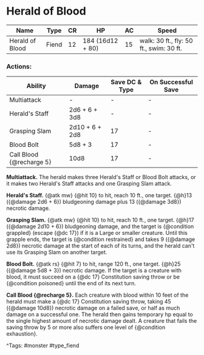 # Herald of Blood

| Name | Type | CR | HP | AC | Speed |
|------|------|----|----|----|-------|
| Herald of Blood | Fiend | 12 | 184 (16d12 + 80) | 15 | walk: 30 ft., fly: 50 ft., swim: 30 ft. |

### Actions:

| Ability | Damage | Save DC & Type | On Successful Save |
|---------|--------|----------------|--------------------|
| Multiattack | - | - | - |
| Herald's Staff | 2d6 + 6 + 3d8 | - | - |
| Grasping Slam | 2d10 + 6 + 2d8 | 17 | - |
| Blood Bolt | 5d8 + 3 | 17 | - |
| Call Blood {@recharge 5} | 10d8 | 17 | - |


**Multiattack.** The herald makes three Herald's Staff or Blood Bolt attacks, or it makes two Herald's Staff attacks and one Grasping Slam attack.

**Herald's Staff.** {@atk mw} {@hit 10} to hit, reach 10 ft., one target. {@h}13 ({@damage 2d6 + 6}) bludgeoning damage plus 13 ({@damage 3d8}) necrotic damage.

**Grasping Slam.** {@atk mw} {@hit 10} to hit, reach 10 ft., one target. {@h}17 ({@damage 2d10 + 6}) bludgeoning damage, and the target is {@condition grappled} (escape {@dc 17}) if it is a Large or smaller creature. Until this grapple ends, the target is {@condition restrained} and takes 9 ({@damage 2d8}) necrotic damage at the start of each of its turns, and the herald can't use its Grasping Slam on another target.

**Blood Bolt.** {@atk rs} {@hit 7} to hit, range 120 ft., one target. {@h}25 ({@damage 5d8 + 3}) necrotic damage. If the target is a creature with blood, it must succeed on a {@dc 17} Constitution saving throw or be {@condition poisoned} until the end of its next turn.

**Call Blood {@recharge 5}.** Each creature with blood within 10 feet of the herald must make a {@dc 17} Constitution saving throw, taking 45 ({@damage 10d8}) necrotic damage on a failed save, or half as much damage on a successful one. The herald then gains temporary hp equal to the single highest amount of necrotic damage dealt. A creature that fails the saving throw by 5 or more also suffers one level of {@condition exhaustion}.

^Tags: #monster #type_fiend